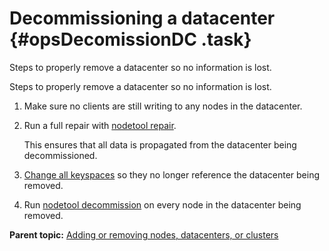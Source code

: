 # Decommissioning a datacenter {#opsDecomissionDC .task}

Steps to properly remove a datacenter so no information is lost.

Steps to properly remove a datacenter so no information is lost.

1.  Make sure no clients are still writing to any nodes in the datacenter.

2.  Run a full repair with [nodetool repair](../tools/toolsRepair.md).

    This ensures that all data is propagated from the datacenter being decommissioned.

3.  [Change all keyspaces](/en/cql-oss/3.3/cql/cql_reference/cqlAlterKeyspace.html) so they no longer reference the datacenter being removed.

4.  Run [nodetool decommission](../tools/toolsDecommission.md) on every node in the datacenter being removed.


**Parent topic:** [Adding or removing nodes, datacenters, or clusters](../../cassandra/operations/opsAddingRemovingNodeTOC.md)

